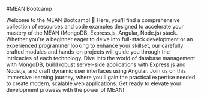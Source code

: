 #MEAN Bootcamp

Welcome to the MEAN Bootcamp! 🚀 Here, you'll find a comprehensive collection of resources and code examples designed to accelerate your mastery of the MEAN (MongoDB, Express.js, Angular, Node.js) stack. Whether you're a beginner eager to delve into full-stack development or an experienced programmer looking to enhance your skillset, our carefully crafted modules and hands-on projects will guide you through the intricacies of each technology. Dive into the world of database management with MongoDB, build robust server-side applications with Express.js and Node.js, and craft dynamic user interfaces using Angular. Join us on this immersive learning journey, where you'll gain the practical expertise needed to create modern, scalable web applications. Get ready to elevate your development prowess with the power of MEAN!